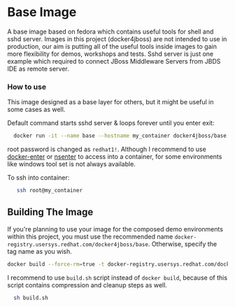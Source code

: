 Base Image
=======

A base image based on fedora which contains useful tools for shell and sshd server. Images in this project (docker4jboss) are not intended to use in production, our aim is putting all of the useful tools inside images to gain more flexibility for demos, workshops and tests. Sshd server is just one example which required to connect JBoss Middleware Servers from JBDS IDE as remote server.

### How to use
This image designed as a base layer for others, but it might be useful in some cases as well.

Default command starts sshd server & loops forever until you enter exit:

```bash
  docker run -it --name base --hostname my_container docker4jboss/base
```
root password is changed as ```redhat1!```.  Although I recommend to use [docker-enter](https://github.com/Pithikos/docker-enter) or [nsenter](https://github.com/jpetazzo/nsenter) to access into a container, for some environments like windows tool set is not always available.

To ssh into container:
```bash
   ssh root@my_container  
```

## Building The Image

 If you're planning to use your image for the composed demo environments within this project, you must use the recommended name ```docker-registry.usersys.redhat.com/docker4jboss/base```. Otherwise, specify the tag name as you wish.

```bash
docker build --force-rm=true -t docker-registry.usersys.redhat.com/docker4jboss/base .
```
  I recommend to use ```build.sh``` script instead of ```docker build```, because of this script  contains compression and cleanup steps as well.

```bash
  sh build.sh
```
